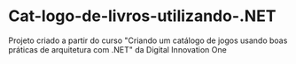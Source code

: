 # Cat-logo-de-livros-utilizando-.NET
Projeto criado a partir do curso "Criando um catálogo de jogos usando boas práticas de arquitetura com .NET" da Digital Innovation One
